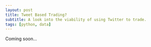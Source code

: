 ```yaml
---
layout: post
title: Tweet Based Trading?
subtitle: A look into the viability of using Twitter to trade.
tags: [python, data]
---
```

Coming soon...